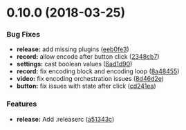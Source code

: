 <a name="0.10.0"></a>
# 0.10.0 (2018-03-25)


### Bug Fixes

* **release:** add missing plugins ([eeb0fe3](https://github.com/dride/dride-core/commit/eeb0fe3))
* **record:** allow encode after button click ([2348cb7](https://github.com/dride/dride-core/commit/2348cb7))
* **settings:** cast boolean values ([6ad1d90](https://github.com/dride/dride-core/commit/6ad1d90))
* **record:** fix encoding block and encoding loop ([8a48455](https://github.com/dride/dride-core/commit/8a48455))
* **video:** fix encoding orchestration issues ([8d46d2e](https://github.com/dride/dride-core/commit/8d46d2e))
* **button:** fix issues with state after click ([cd241ea](https://github.com/dride/dride-core/commit/cd241ea))


### Features

* **release:** Add .releaserc ([a51343c](https://github.com/dride/dride-core/commit/a51343c))
